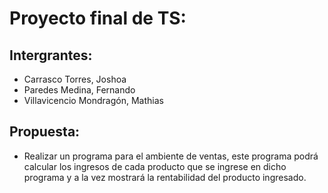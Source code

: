 # Proyecto final de TS:
## Intergrantes:

* Carrasco Torres, Joshoa
* Paredes Medina, Fernando
* Villavicencio Mondragón, Mathias

## Propuesta:

*  Realizar un programa para el ambiente de ventas, este programa podrá calcular los ingresos de cada producto
    que se ingrese en dicho programa y a la vez mostrará la rentabilidad del producto ingresado.